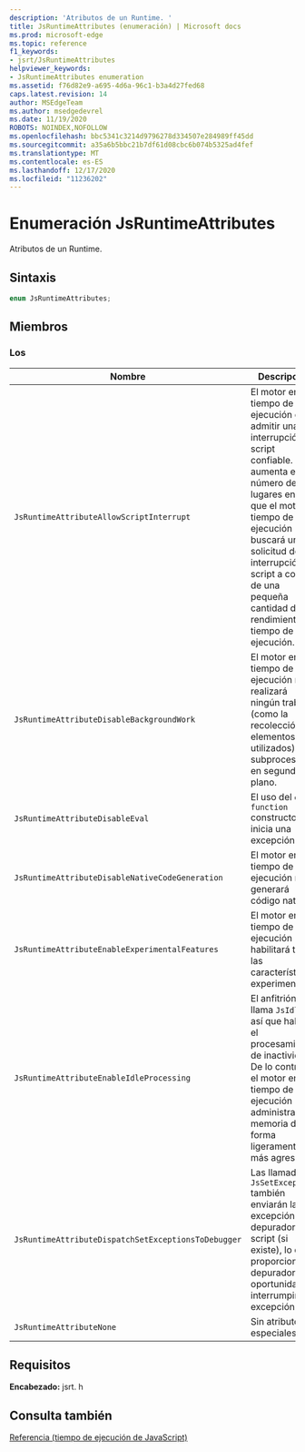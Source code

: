 ```yaml
---
description: 'Atributos de un Runtime. '
title: JsRuntimeAttributes (enumeración) | Microsoft docs
ms.prod: microsoft-edge
ms.topic: reference
f1_keywords:
- jsrt/JsRuntimeAttributes
helpviewer_keywords:
- JsRuntimeAttributes enumeration
ms.assetid: f76d82e9-a695-4d6a-96c1-b3a4d27fed68
caps.latest.revision: 14
author: MSEdgeTeam
ms.author: msedgedevrel
ms.date: 11/19/2020
ROBOTS: NOINDEX,NOFOLLOW
ms.openlocfilehash: bbc5341c3214d9796278d334507e284989ff45dd
ms.sourcegitcommit: a35a6b5bbc21b7df61d08cbc6b074b5325ad4fef
ms.translationtype: MT
ms.contentlocale: es-ES
ms.lasthandoff: 12/17/2020
ms.locfileid: "11236202"
---
```

# Enumeración JsRuntimeAttributes

Atributos de un Runtime.  
  
## Sintaxis  
  
```cpp  
enum JsRuntimeAttributes;  
```  
  
## Miembros  
  
### Los  
  
|Nombre|Descripción|  
|----------|-----------------|  
|`JsRuntimeAttributeAllowScriptInterrupt`|El motor en tiempo de ejecución debe admitir una interrupción de script confiable. Esto aumenta el número de lugares en los que el motor en tiempo de ejecución buscará una solicitud de interrupción de script a costa de una pequeña cantidad de rendimiento en tiempo de ejecución.|  
|`JsRuntimeAttributeDisableBackgroundWork`|El motor en tiempo de ejecución no realizará ningún trabajo (como la recolección de elementos no utilizados) en subprocesos en segundo plano.|  
|`JsRuntimeAttributeDisableEval`|El uso del `eval` `function` constructor or inicia una excepción.|  
|`JsRuntimeAttributeDisableNativeCodeGeneration`|El motor en tiempo de ejecución no generará código nativo.|  
|`JsRuntimeAttributeEnableExperimentalFeatures`|El motor en tiempo de ejecución habilitará todas las características experimentales.|  
|`JsRuntimeAttributeEnableIdleProcessing`|El anfitrión llama `JsIdle` , así que habilita el procesamiento de inactividad. De lo contrario, el motor en tiempo de ejecución administrará la memoria de forma ligeramente más agresiva.|  
|`JsRuntimeAttributeDispatchSetExceptionsToDebugger`|Las llamadas `JsSetException` también enviarán la excepción al depurador de script (si existe), lo que proporciona al depurador una oportunidad de interrumpir la excepción.|  
|`JsRuntimeAttributeNone`|Sin atributos especiales.|  
  
## Requisitos  
 **Encabezado:** jsrt. h  
  
## Consulta también  
 [Referencia (tiempo de ejecución de JavaScript)](../chakra-hosting/reference-javascript-runtime.md)
